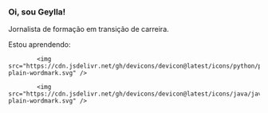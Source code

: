 ### Oi, sou Geylla!

Jornalista de formação em transição de carreira.

Estou aprendendo:

            <img src="https://cdn.jsdelivr.net/gh/devicons/devicon@latest/icons/python/python-plain-wordmark.svg" />
          
            <img src="https://cdn.jsdelivr.net/gh/devicons/devicon@latest/icons/java/java-plain-wordmark.svg" />
          
                    

<!--
**geyllalirasantos/geyllalirasantos** is a ✨ _special_ ✨ repository because its `README.md` (this file) appears on your GitHub profile.

Here are some ideas to get you started:

- 🔭 I’m currently working on ...
- 🌱 I’m currently learning ...
- 👯 I’m looking to collaborate on ...
- 🤔 I’m looking for help with ...
- 💬 Ask me about ...
- 📫 How to reach me: ...
- 😄 Pronouns: ...
- ⚡ Fun fact: ...
-->
